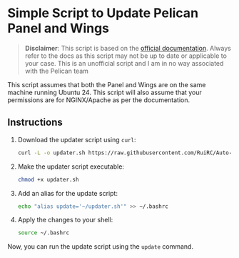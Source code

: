 # Simple Script to Update Pelican Panel and Wings

> **Disclaimer**: This script is based on the [official documentation](https://pelican.dev/docs/). Always refer to the docs as this script may not be up to date or applicable to your case. This is an unofficial script and I am in no way associated with the Pelican team

This script assumes that both the Panel and Wings are on the same machine running Ubuntu 24. This script will also assume that your permissions are for NGINX/Apache as per the documentation.

## Instructions

1. Download the updater script using `curl`:

    ```bash
    curl -L -o updater.sh https://raw.githubusercontent.com/RuiRC/Auto-Update-Pelican/main/updater.sh
    ```

2. Make the updater script executable:

    ```bash
    chmod +x updater.sh
    ```

3. Add an alias for the update script:

    ```bash
    echo "alias update='~/updater.sh'" >> ~/.bashrc
    ```

4. Apply the changes to your shell:

    ```bash
    source ~/.bashrc
    ```

Now, you can run the update script using the `update` command.
